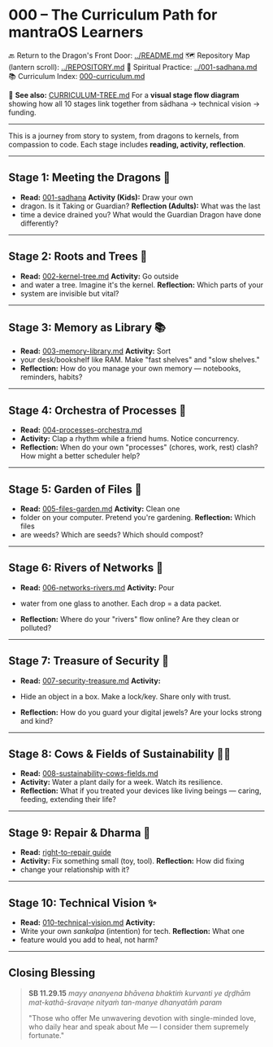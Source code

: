 # 000 – The Curriculum Path for mantraOS Learners

🔙 Return to the Dragon's Front Door: [../README.md](../README.md) 🗺️
Repository Map (lantern scroll): [../REPOSITORY.md](../REPOSITORY.md) 🧘
Spiritual Practice:
[../001-sadhana.md](../001-sadhana.md) 📚 Curriculum Index:
[000-curriculum.md](000-curriculum.md)


📜 **See also:** [CURRICULUM-TREE.md](CURRICULUM-TREE.md) For a **visual stage
flow diagram** showing how all 10 stages link together from sādhana → technical
vision → funding.

---

This is a journey from story to system, from dragons to kernels, from compassion
to code. Each stage includes **reading, activity, reflection**.

---

## Stage 1: Meeting the Dragons 🐉
- **Read:** [001-sadhana](../001-sadhana.md) **Activity (Kids):** Draw your own
- dragon. Is it Taking or Guardian? **Reflection (Adults):** What was the last
- time a device drained you? What
would the Guardian Dragon have done differently?

---

## Stage 2: Roots and Trees 🌳
- **Read:** [002-kernel-tree.md](002-kernel-tree.md) **Activity:** Go outside
- and water a tree. Imagine it's the kernel. **Reflection:** Which parts of your
- system are invisible but vital?

---

## Stage 3: Memory as Library 📚
- **Read:** [003-memory-library.md](003-memory-library.md) **Activity:** Sort
- your desk/bookshelf like RAM. Make "fast shelves" and "slow
shelves."
- **Reflection:** How do you manage your own memory — notebooks, reminders,
habits?

---

## Stage 4: Orchestra of Processes 🎻
- **Read:** [004-processes-orchestra.md](004-processes-orchestra.md)
- **Activity:** Clap a rhythm while a friend hums. Notice concurrency.
- **Reflection:** When do your own "processes" (chores, work, rest) clash? How
might a better scheduler help?

---

## Stage 5: Garden of Files 🌱
- **Read:** [005-files-garden.md](005-files-garden.md) **Activity:** Clean one
- folder on your computer. Pretend you're gardening. **Reflection:** Which files
- are weeds? Which are seeds? Which should compost?

---

## Stage 6: Rivers of Networks 🌊
- **Read:** [006-networks-rivers.md](006-networks-rivers.md) **Activity:** Pour
- water from one glass to another. Each drop = a data packet.

- **Reflection:** Where do your "rivers" flow online? Are they clean or
polluted?

---

## Stage 7: Treasure of Security 💎
- **Read:** [007-security-treasure.md](007-security-treasure.md) **Activity:**
- Hide an object in a box. Make a lock/key. Share only with trust.

- **Reflection:** How do you guard your digital jewels? Are your locks strong
and kind?

---

## Stage 8: Cows & Fields of Sustainability 🐄🌾
- **Read:**
[008-sustainability-cows-fields.md](008-sustainability-cows-fields.md)
- **Activity:** Water a plant daily for a week. Watch its resilience.
- **Reflection:** What if you treated your devices like living beings — caring,
feeding, extending their life?

---

## Stage 9: Repair & Dharma 🔧
- **Read:** [right-to-repair guide](../010-research/009-right-to-repair.md)
- **Activity:** Fix something small (toy, tool). **Reflection:** How did fixing
- change your relationship with it?

---

## Stage 10: Technical Vision ✨
- **Read:** [010-technical-vision.md](../010-technical-vision.md) **Activity:**
- Write your own *sankalpa* (intention) for tech. **Reflection:** What one
- feature would you add to heal, not harm?

---

## Closing Blessing

> **SB 11.29.15** *mayy ananyena bhāvena bhaktiṁ kurvanti ye dr̥ḍhām
> mat-kathā-śravaṇe nityaṁ tan-manye dhanyatāṁ param*
>
> "Those who offer Me unwavering devotion with single-minded love, who daily
hear and speak about Me — I consider them supremely fortunate."
